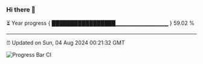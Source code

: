 ### Hi there 👋

⏳ Year progress { █████████████████▁▁▁▁▁▁▁▁▁▁▁▁▁ } 59.02 %

---

⏰ Updated on Sun, 04 Aug 2024 00:21:32 GMT

![Progress Bar CI](https://github.com/liununu/liununu/workflows/Progress%20Bar%20CI/badge.svg)
